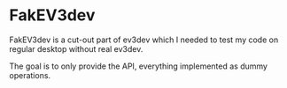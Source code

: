 # FakEV3dev

FakEV3dev is a cut-out part of ev3dev which I needed to test my code on regular
desktop without real ev3dev.

The goal is to only provide the API, everything implemented as dummy operations.
